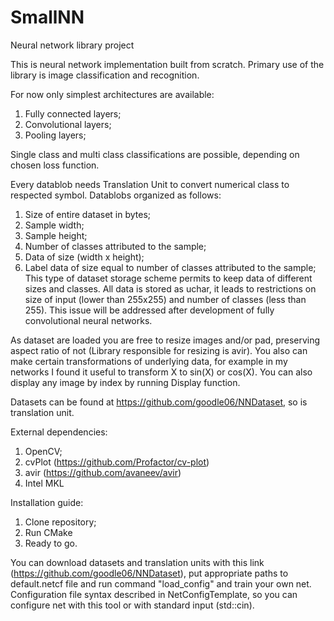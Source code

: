 # SmallNN
Neural network library project


This is neural network implementation built from scratch. Primary use of the library is image classification and recognition.

For now only simplest architectures are available:
1. Fully connected layers;
2. Convolutional layers;
3. Pooling layers;

Single class and multi class classifications are possible, depending on chosen loss function.

Every datablob needs Translation Unit to convert numerical class to respected symbol.
Datablobs organized as follows:
1. Size of entire dataset in bytes;
2. Sample width;
3. Sample height;
4. Number of classes attributed to the sample;
5. Data of size (width x height);
6. Label data of size equal to number of classes attributed to the sample;
This type of dataset storage scheme permits to keep data of different sizes and classes.
All data is stored as uchar, it leads to restrictions on size of input (lower than 255x255) and number of classes (less than 255). This issue will be addressed after development of fully convolutional neural networks.

As dataset are loaded you are free to resize images and/or pad, preserving aspect ratio of not (Library responsible for resizing is avir). You also can make certain transformations of underlying data, for example in my networks I found it useful to transform X to sin(X) or cos(X). You can also display any image by index by running Display function.

Datasets can be found at https://github.com/goodle06/NNDataset, so is translation unit.

External dependencies:
1. OpenCV;
2. cvPlot (https://github.com/Profactor/cv-plot)
3. avir (https://github.com/avaneev/avir)
4. Intel MKL

Installation guide:
1. Clone repository;
2. Run CMake
3. Ready to go.

You can download datasets and translation units with this link (https://github.com/goodle06/NNDataset), put appropriate paths to default.netcf file and run command "load_config" and train your own net. Configuration file syntax described in NetConfigTemplate, so you can configure net with this tool or with standard input (std::cin).
